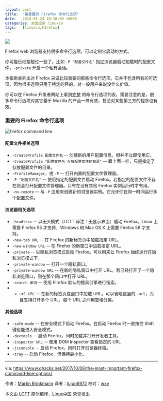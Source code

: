 ```yaml
---
layout: post
title:	"最重要的 Firefox 命令行选项"
date:	2018-01-24 10:38:00 +0800 
categories:	桌面应用 linuxcn 
tags:	[linuxcn,FIrefox]
---
```



![](/Asserts/Images//attachment/album/201801/23/234142oi23zlyukzxej22z.jpg)


Firefox web 浏览器支持很多命令行选项，可以定制它启动的方式。


你可能已经接触过一些了，比如 `-P "配置文件名"` 指定浏览器启动加载时的配置文件，`-private` 开启一个私有会话。


本指南会列出对 FIrefox 来说比较重要的那些命令行选项。它并不包含所有的可选项，因为很多选项只用于特定的目的，对一般用户来说没什么价值。


你可以在 Firefox 开发者网站上看到[完整](https://developer.mozilla.org/en-US/docs/Mozilla/Command_Line_Options) 的命令行选项列表。需要注意的是，很多命令行选项对其它基于 Mozilla 的产品一样有效，甚至对某些第三方的程序也有效。


### 重要的 Firefox 命令行选项


![firefox command line](/Asserts/Images//attachment/album/201801/23/234211r6dajkmar5ia1dm6.png)


#### 配置文件相关选项


* `-CreateProfile 配置文件名` -- 创建新的用户配置信息，但并不立即使用它。
* `-CreateProfile "配置文件名 存放配置文件的目录"` -- 跟上面一样，只是指定了存放配置文件的目录。
* `-ProfileManager`，或 `-P` -- 打开内置的配置文件管理器。
* `-P "配置文件名"` -- 使用指定的配置文件启动 Firefox。若指定的配置文件不存在则会打开配置文件管理器。只有在没有其他 Firefox 实例运行时才有用。
* `-no-remote` -- 与 `-P` 连用来创建新的浏览器实例。它允许你在同一时间运行多个配置文件。


#### 浏览器相关选项


* `-headless` -- 以无头模式（LCTT 译注：无显示界面）启动 Firefox。Linux 上需要 Firefox 55 才支持，Windows 和 Mac OS X 上需要 Firefox 56 才支持。
* `-new-tab URL` -- 在 Firefox 的新标签页中加载指定 URL。
* `-new-window URL` -- 在 Firefox 的新窗口中加载指定 URL。
* `-private` -- 以隐私浏览模式启动 Firefox。可以用来让 Firefox 始终运行在隐私浏览模式下。
* `-private-window` -- 打开一个隐私窗口。
* `-private-window URL` -- 在新的隐私窗口中打开 URL。若已经打开了一个隐私浏览窗口，则在那个窗口中打开 URL。
* `-search 单词` -- 使用 FIrefox 默认的搜索引擎进行搜索。
* - `url URL` -- 在新的标签页或窗口中加载 URL。可以省略这里的 `-url`，而且支持打开多个 URL，每个 URL 之间用空格分离。


#### 其他选项


* `-safe-mode` -- 在安全模式下启动 Firefox。在启动 Firefox 时一直按住 Shift 键也能进入安全模式。
* `-devtools` -- 启动 Firefox，同时加载并打开开发者工具。
* `-inspector URL` -- 使用 DOM Inspector 查看指定的 URL
* `-jsconsole` -- 启动 Firefox，同时打开浏览器终端。
* `-tray` -- 启动 Firefox，但保持最小化。


 




---


via: <https://www.ghacks.net/2017/10/08/the-most-important-firefox-command-line-options/>


作者：[Martin Brinkmann](https://www.ghacks.net/author/martin/) 译者：[lujun9972](https://github.com/lujun9972) 校对：[wxy](https://github.com/wxy)


本文由 [LCTT](https://github.com/LCTT/TranslateProject) 原创编译，[Linux中国](https://linux.cn/) 荣誉推出

